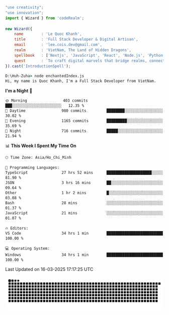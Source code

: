 <!--x axis divider-->

```js 
"use creativity";
"use innovation";
import { Wizard } from 'codeRealm';

new Wizard({
    name        : 'Le Quoc Khanh',
    title       : 'Full Stack Developer & Digital Artisan',
    email       : 'lee.cois.dev@gmail.com',
    realm       : 'VietNam, The Land of Hidden Dragons',
    spellbook   : ['Nextjs', 'JavaScript', 'React', 'Node.js', 'Python', 'Django', 'Cloud Services'],
    quest       : `To craft digital marvels that bridge realms, connect cultures, and bring imagination to life.`,
}).cast('IntroductionSpell');
```

```cmd
D:\Huh-Zuha> node enchantedIndex.js
Hi, my name is Quoc Khanh, I'm a Full Stack Developer from VietNam.
```
<!--START_SECTION:waka-->
**I'm a Night 🦉** 

```text
🌞 Morning                403 commits         ███░░░░░░░░░░░░░░░░░░░░░░   12.35 % 
🌆 Daytime                980 commits         ████████░░░░░░░░░░░░░░░░░   30.02 % 
🌃 Evening                1165 commits        █████████░░░░░░░░░░░░░░░░   35.69 % 
🌙 Night                  716 commits         █████░░░░░░░░░░░░░░░░░░░░   21.94 % 
```


📊 **This Week I Spent My Time On** 

```text
🕑︎ Time Zone: Asia/Ho_Chi_Minh

💬 Programming Languages: 
TypeScript               27 hrs 52 mins      ████████████████████░░░░░   81.90 % 
JSON                     3 hrs 16 mins       ██░░░░░░░░░░░░░░░░░░░░░░░   09.64 % 
Other                    1 hr 2 mins         █░░░░░░░░░░░░░░░░░░░░░░░░   03.08 % 
Bash                     28 mins             ░░░░░░░░░░░░░░░░░░░░░░░░░   01.37 % 
JavaScript               21 mins             ░░░░░░░░░░░░░░░░░░░░░░░░░   01.07 % 

🔥 Editors: 
VS Code                  34 hrs 1 min        █████████████████████████   100.00 % 

💻 Operating System: 
Windows                  34 hrs 1 min        █████████████████████████   100.00 % 
```


 Last Updated on 16-03-2025 17:17:25 UTC
<!--END_SECTION:waka-->
<picture>
  <source media="(prefers-color-scheme: dark)" srcset="https://raw.githubusercontent.com/leecois/leecois/output/github-contribution-grid-snake-dark.svg">
  <source media="(prefers-color-scheme: light)" srcset="https://raw.githubusercontent.com/leecois/leecois/output/github-contribution-grid-snake.svg">
  <img alt="github contribution grid snake animation" src="https://raw.githubusercontent.com/leecois/leecois/output/github-contribution-grid-snake.svg">
</picture>

